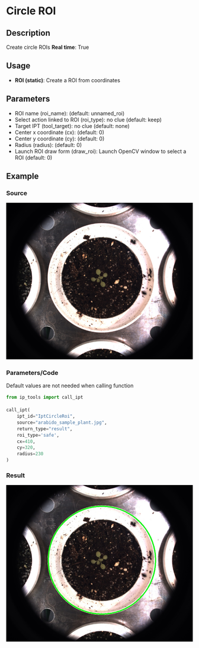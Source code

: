 # Circle ROI

## Description

Create circle ROIs
**Real time**: True

## Usage

- **ROI (static)**: Create a ROI from coordinates

## Parameters

- ROI name (roi_name):  (default: unnamed_roi)
- Select action linked to ROI (roi_type): no clue (default: keep)
- Target IPT (tool_target): no clue (default: none)
- Center x coordinate (cx):  (default: 0)
- Center y coordinate (cy):  (default: 0)
- Radius (radius):  (default: 0)
- Launch ROI draw form (draw_roi): Launch OpenCV window to select a ROI (default: 0)

## Example

### Source

![Source image](images/arabido_sample_plant.jpg)

### Parameters/Code

Default values are not needed when calling function

```python
from ip_tools import call_ipt

call_ipt(
    ipt_id="IptCircleRoi",
    source="arabido_sample_plant.jpg",
    return_type="result",
    roi_type='safe',
    cx=410,
    cy=320,
    radius=230
)
```

### Result

![Result image](images/ipt_Circle_ROI.jpg)
